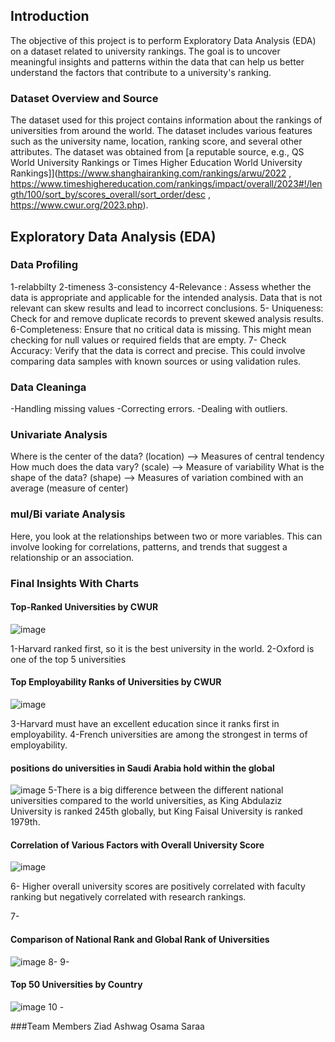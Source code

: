 
## Introduction
The objective of this project is to perform Exploratory Data Analysis (EDA) on a dataset related to university rankings. The goal is to uncover meaningful insights and patterns within the data that can help us better understand the factors that contribute to a university's ranking.

### Dataset Overview and Source
The dataset used for this project contains information about the rankings of universities from around the world. The dataset includes various features such as the university name, location, ranking score, and several other attributes. The dataset was obtained from [a reputable source, e.g., QS World University Rankings or Times Higher Education World University Rankings]](https://www.shanghairanking.com/rankings/arwu/2022 , https://www.timeshighereducation.com/rankings/impact/overall/2023#!/length/100/sort_by/scores_overall/sort_order/desc , https://www.cwur.org/2023.php).


## Exploratory Data Analysis (EDA)

### Data Profiling
1-relabbilty
2-timeness
3-consistency
4-Relevance :
Assess whether the data is appropriate and applicable for the intended analysis. Data that is not relevant can skew results and lead to incorrect conclusions.
5- Uniqueness:
Check for and remove duplicate records to prevent skewed analysis results.
6-Completeness:
Ensure that no critical data is missing. This might mean checking for null values or required fields that are empty.
7- Check Accuracy:
Verify that the data is correct and precise. This could involve comparing data samples with known sources or using validation rules.

### Data Cleaninga
-Handling missing values
-Correcting errors.
-Dealing with outliers.


### Univariate Analysis
Where is the center of the data? (location) --> Measures of central tendency
How much does the data vary? (scale) --> Measure of variability
What is the shape of the data? (shape) --> Measures of variation combined with an average (measure of center)

### mul/Bi variate Analysis
Here, you look at the relationships between two or more variables. This can involve looking for correlations, patterns, and trends that suggest a relationship or an association.

### Final Insights With Charts

#### Top-Ranked Universities by CWUR
![image](https://github.com/user-attachments/assets/bf72fad3-0ede-45a1-9929-e98bd0b391d1)

1-Harvard ranked first, so it is the best university in the world.
2-Oxford is one of the top 5 universities

#### Top Employability Ranks of Universities by CWUR
![image](https://github.com/user-attachments/assets/099f621d-8dce-43e4-96ca-bee75c70d08a)

3-Harvard must have an excellent education since it ranks first in employability.
4-French universities are among the strongest in terms of employability.

#### positions do universities in Saudi Arabia hold within the global
![image](https://github.com/user-attachments/assets/cf13f473-fec2-48a7-ac0b-a983e6932cb0)
5-There is a big difference between the different national universities compared to the world universities, as King Abdulaziz University is ranked 245th globally, but King Faisal University is ranked 1979th.


#### Correlation of Various Factors with Overall University Score
![image](https://github.com/user-attachments/assets/7e914d6a-650e-42c6-b70a-db73f8b87ad4)

6- Higher overall university scores are positively correlated with faculty ranking but negatively correlated with research rankings.


7-
#### Comparison of National Rank and Global Rank of Universities
![image](https://github.com/user-attachments/assets/0d361aae-6923-4d07-a063-b7026c31e495)
8-
9-
#### Top 50 Universities by Country
![image](https://github.com/user-attachments/assets/14001538-996e-4281-8f2a-653e07e87e94)
10 -





###Team Members
Ziad
Ashwag
Osama
Saraa
